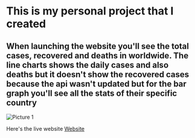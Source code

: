 # This is my personal project that I created 
## When launching the website you'll see the total cases, recovered and deaths in worldwide. The line charts shows the daily cases and also deaths but it doesn't show the recovered cases because the api wasn't updated but for the bar graph you'll see all the stats of their specific country



![Picture 1](/images/capture1.)



Here's the live website
[Website](https://world-tracker-covid19.herokuapp.com)
